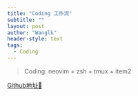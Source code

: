 ```yaml
---
title: "Coding 工作流"
subtitle: ""
layout: post
author: "Wanglk"
header-style: text
tags:
  - Coding
---
```


> Coding: neovim + zsh + tmux + item2

[Github地址:middle_finger:](https://github.com/wlk1204/dotfiles)

